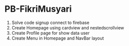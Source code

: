 # PB-FikriMusyari

1. Solve code signup connect to firebase
2. Create Homepage using cardview and nestedscrollview
3. Create Profile page for show data user
4. Create Menu in Homepage and NavBar layout